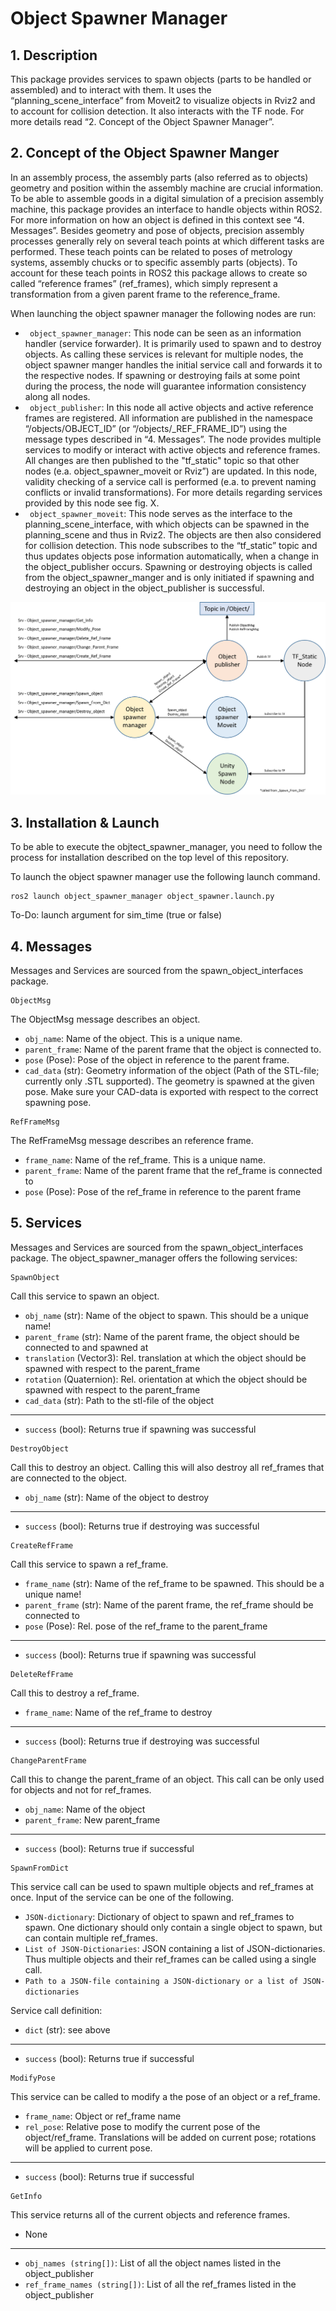 
# Object Spawner Manager

## 1. Description
This package provides services to spawn objects (parts to be handled or assembled) and to interact with them. It uses the “planning_scene_interface” from Moveit2 to visualize objects in Rviz2 and to account for collision detection. It also interacts with the TF node. For more details read “2. Concept of the Object Spawner Manager”.

## 2. Concept of the Object Spawner Manger
In an assembly process, the assembly parts (also referred as to objects) geometry and position within the assembly machine are crucial information. To be able to assemble goods in a digital simulation of a precision assembly machine, this package provides an interface to handle objects within ROS2. For more information on how an object is defined in this context see “4. Messages”. Besides geometry and pose of objects, precision assembly processes generally rely on several teach points at which different tasks are performed. These teach points can be related to poses of metrology systems, assembly chucks or to specific assembly parts (objects). To account for these teach points in ROS2 this package allows to create so called “reference frames” (ref_frames), which simply represent a transformation from a given parent frame to the reference_frame.  

When launching the object spawner manager the following nodes are run:
* ` object_spawner_manager`: This node can be seen as an information handler (service forwarder). It is primarily used to spawn and to destroy objects. As calling these services is relevant for multiple nodes, the object spawner manger handles the initial service call and forwards it to the respective nodes. If spawning or destroying fails at some point during the process, the node will guarantee information consistency along all nodes.
* ` object_publisher`: In this node all active objects and active reference frames are registered. All information are published in the namespace “/objects/OBJECT_ID” (or “/objects/_REF_FRAME_ID”) using the message types described in “4. Messages”. The node provides multiple services to modify or interact with active objects and reference frames. All changes are then published to the "tf_static" topic so that other nodes (e.a. object_spawner_moveit or Rviz”) are updated. In this node, validity checking of a service call is performed (e.a. to prevent naming conflicts or invalid transformations). For more details regarding services provided by this node see fig. X.
* ` object_spawner_moveit`: This node serves as the interface to the planning_scene_interface, with which objects can be spawned in the planning_scene and thus in Rviz2. The objects are then also considered for collision detection. This node subscribes to the “tf_static” topic and thus updates objects pose information automatically, when a change in the object_publisher occurs. Spawning or destroying objects is called from the object_spawner_manger and is only initiated if spawning and destroying an object in the object_publisher is successful. 

![Image - Concept of the Object Spawner Manager](https://github.com/match-PM/ros2_pm_robot_control/blob/main/object_spawner_manager/2023_10_30_Concept_of_object_spawner_manager.png)

## 3. Installation & Launch
To be able to execute the objtect_spawner_manager, you need to follow the process for installation described on the top level of this repository.

To launch the object spawner manager use the following launch command.
```
ros2 launch object_spawner_manager object_spawner.launch.py
```
To-Do: launch argument for sim_time (true or false)

## 4. Messages
Messages and Services are sourced from the spawn_object_interfaces package.
```
ObjectMsg
```
The ObjectMsg message describes an object.
* `obj_name`: Name of the object. This is a unique name.
* `parent_frame`: Name of the parent frame that the object is connected to.
* `pose` (Pose): Pose of the object in reference to the parent frame.
* `cad_data` (str): Geometry information of the object (Path of the STL-file; currently only .STL supported). The geometry is spawned at the given pose. Make sure your CAD-data is exported with respect to the correct spawning pose.
```
RefFrameMsg
```
The RefFrameMsg message describes an reference frame.
* `frame_name`: Name of the ref_frame. This is a unique name.
* `parent_frame`: Name of the parent frame that the ref_frame is connected to
* `pose` (Pose): Pose of the ref_frame in reference to the parent frame
## 5. Services
Messages and Services are sourced from the spawn_object_interfaces package.
The object_spawner_manager offers the following services:
```
SpawnObject
```
Call this service to spawn an object.
* `obj_name` (str): Name of the object to spawn. This should be a unique name!
* `parent_frame` (str): Name of the parent frame, the object should be connected to and spawned at
* `translation` (Vector3): Rel. translation at which the object should be spawned with respect to the parent_frame
* `rotation` (Quaternion): Rel. orientation at which the object should be spawned with respect to the parent_frame
* `cad_data` (str): Path to the stl-file of the object
------------------------
* `success` (bool): Returns true if spawning was successful

```
DestroyObject
```
Call this to destroy an object. Calling this will also destroy all ref_frames that are connected to the object.
* `obj_name` (str): Name of the object to destroy
------------------------
* `success` (bool): Returns true if destroying was successful

```
CreateRefFrame
```
Call this service to spawn a ref_frame.
* `frame_name` (str): Name of the ref_frame to be spawned. This should be a unique name!
* `parent_frame` (str): Name of the parent frame, the ref_frame should be connected to
* `pose` (Pose): Rel. pose of the ref_frame to the parent_frame
------------------------
* `success` (bool): Returns true if spawning was successful
```
DeleteRefFrame
```
Call this to destroy a ref_frame.
* `frame_name`: Name of the ref_frame to destroy
------------------------
* `success` (bool): Returns true if destroying was successful
```
ChangeParentFrame
```
Call this to change the parent_frame of an object. This call can be only used for objects and not for ref_frames.
* `obj_name`: Name of the object
* `parent_frame`: New parent_frame
------------------------
* `success` (bool): Returns true if successful
```
SpawnFromDict
```
This service call can be used to spawn multiple objects and ref_frames at once. Input of the service can be one of the following.

* `JSON-dictionary`: Dictionary of object to spawn and ref_frames to spawn. One  dictionary should only contain a single object to spawn, but can contain multiple ref_frames.
* `List of JSON-Dictionaries`: JSON containing a list of JSON-dictionaries. Thus multiple objects and their ref_frames can be called using a single call.
* `Path to a JSON-file containing a JSON-dictionary or a list of JSON-dictionaries`

Service call definition:
* `dict` (str): see above
------------------------
* `success` (bool): Returns true if successful
```
ModifyPose
```
This service can be called to modify a the pose of an object or a ref_frame.
* `frame_name`: Object or ref_frame name
* `rel_pose`: Relative pose to modify the current pose of the object/ref_frame. Translations will be added on current pose; rotations will be applied to current pose.
------------------------
* `success` (bool): Returns true if successful
```
GetInfo
```
This service returns all of the current objects and reference frames.
* None
------------------------
* `obj_names (string[])`: List of all the object names listed in the object_publisher
* `ref_frame_names (string[])`: List of all the ref_frames listed in the object_publisher
